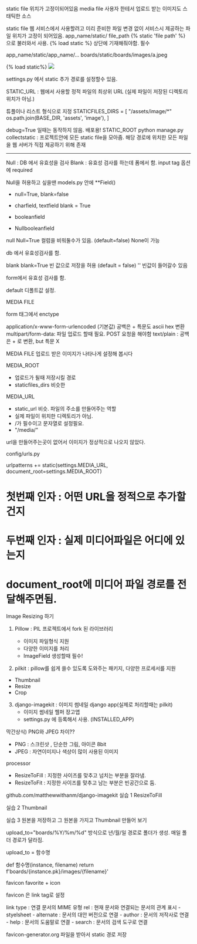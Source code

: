 static file
 위치가 고정이되어있음
media file
 사용자 한테서 업로드 받는 이미지도 스태틱한 소스

static file
 웹 서비스에서 사용할려고 미리 준비한 파일
 변경 없이 서비스시 제공하는 파일
 위치가 고정이 되어있음.
app_name/static/ file_path
 {% static 'file path' %} 으로 불러와서 사용.
 {% load static %} 상단에 기재해줘야함. 필수



app_name/static/app_name/...
boards/static/boards/images/a.jpeg

{% load static%}
<img src="{% static 'boards/images/a.jpeg' %}">

settings.py 에서 static 추가 경로를 설정할수 있음.

STATIC_URL : 웹에서 사용할 정적 파일의 최상위 URL
                  (실제 파일이 저장된 디렉토리 위치가 아님.)

튜플이나 리스트 형식으로 지정
STATICFILES_DIRS = [
	"/assets/image/*"
	os.path.join(BASE_DIR, 'assets', 'image'),
]

debug=True 일때는 동작하지 않음. 배포용!
STATIC_ROOT 
python manage.py collectstatic : 프로젝트안에 모든 static file을 모아줌.
해당 경로에 위치한 모든 파일을 웹 서버가 직접 제공하기 위해 존재

----

Null : DB 에서 유효성을 검사
Blank : 유효성 검사를 하는데 폼에서 함.
 input tag 옵션에 required

Null을 허용하고 싶을땐
models.py 안에 **Field()

 * null=True, blank=false

 * charfield, textfield
   blank = True

 * booleanfield
  -  Nullbooleanfield

null 
 Null=True  컬럼을 비워둘수가 있음. (default=false)
 None이 가능 

 db 에서 유효성검사를 함. 


blank
 blank=True 빈 값으로 저장을 허용 (default = false)
 '' 빈값이 들어갈수 있음 

 form에서 유효성 검사를 함.


default
 디폴트값 설정.



MEDIA FILE 

form 태그에서 enctype 

application/x-www-form-urlencoded (기본값)
공백은 + 특문도 ascii hex 변환
multipart/form-data: 파일 업로드 할때 필요. POST 요청을 해야함
text/plain : 공백은 + 로 변환, but 특문 X




MEDIA FILE 
업로드 받은 이미지가 나타나게 설정해 봅시다

MEDIA_ROOT
 - 업로드가 될때 저장시킬 경로
 - staticfiles_dirs 비슷한 

MEDIA_URL
 - static_url 비슷. 파일의 주소를 만들어주는 역할
 - 실제 파일이 위치한 디렉토리가 아님.
 - /가 필수이고 문자열로 설정필요.
 - "/media/"

url을 만들어주는곳이 없어서 이미지가 정상적으로 나오지 않았다.

config/urls.py

urlpatterns += static(settings.MEDIA_URL, document_root=settings.MEDIA_ROOT)
# 첫번째 인자 : 어떤 URL을 정적으로 추가할건지
# 두번째 인자 : 실제 미디어파일은 어디에 있는지
#               document_root에 미디어 파일 경로를 전달해주면됨.


Image Resizing 하기

1. Pillow : PIL 프로젝트에서 fork 된 라이브러리
   - 이미지 파일형식 지원
   - 다양한 이미지를 처리
   - ImageField 생성할때 필수!

2. pilkit : pillow를 쉽게 쓸수 있도록 도와주는 패키지, 다양한 프로세서를 지원
  - Thumbnail
  - Resize
  - Crop

3. django-imagekit : 이미지 썸네일 django app(실제로 처리할때는 pilkit)
   - 이미지 썸네일 헬퍼 장고앱 
   - settings.py 에 등록해서 사용. (INSTALLED_APP)

막간상식)
PNG와 JPEG 차이??
 - PNG : 스크린샷 , 단순한 그림, 아이콘 8bit 
 - JPEG : 자연이미지나 색상이 많이 사용된 이미지



processor
 - ResizeToFill : 지정한 사이즈를 맞추고 넘치는 부분을 잘라냄.
 - ResizeToFit : 지정한 사이즈를 맞추고 남는 부분은 빈공간으로 둠.

github.com/matthewwithanm/django-imagekit
실습 1
ResizeToFill

실습 2
Thumbnail

실습 3
원본을 저장하고 그 원본을 가지고
Thumbnail 만들어 보기


upload_to="boards/%Y/%m/%d" 
방식으로 년/월/일 경로로 폴더가 생성. 
매일 폴더 경로가 달라짐.

upload_to = 함수명

def 함수명(instance, filename)
	return f'boards/{instance.pk}/images/{filename}'

favicon
favorite + icon 

favicon 은 link tag로 설정

link 
    type : 연결 문서의 MIME 유형
    rel : 현재 문서와 연결되는 문서의 관계 표시
       - styelsheet
       - alternate : 문서의 대안 버전으로 연결
       - author : 문서의 저작사로 연결
       - help : 문서의 도움말로 연결
       - search : 문서의 검색 도구로 연결

favicon-generator.org
파일을 받아서 static 경로 저장
<link rel="shorcut icon" href={static "파비콘 경로"} type="image/x-icon">
<link rel="icon" href={static "파비콘 경로"} type="image/x-icon">
